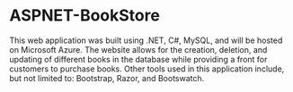 # ASPNET-BookStore

This web application was built using .NET, C#, MySQL, and will be hosted on Microsoft Azure. The website allows for the creation, deletion, and updating of different books in the database while providing
a front for customers to purchase books. Other tools used in this application include, but not limited to: Bootstrap, Razor, and Bootswatch.

